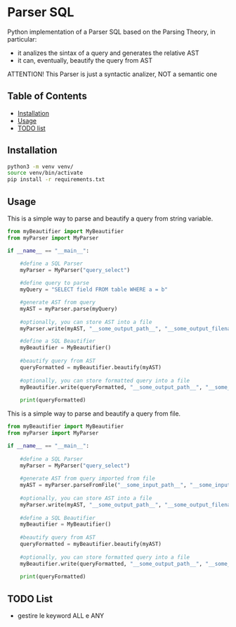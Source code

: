 # Parser SQL

Python implementation of a Parser SQL based on the Parsing Theory, in particular: 
- it analizes the sintax of a query and generates the relative AST
- it can, eventually, beautify the query from AST

ATTENTION! This Parser is just a syntactic analizer, NOT a semantic one

## Table of Contents

- [Installation](#installation)
- [Usage](#usage)
- [TODO list](#todo-list)

## Installation

```bash
python3 -m venv venv/
source venv/bin/activate
pip install -r requirements.txt
```

## Usage

This is a simple way to parse and beautify a query from string variable.

```python
from myBeautifier import MyBeautifier
from myParser import MyParser

if __name__ == "__main__":

    #define a SQL Parser
    myParser = MyParser("query_select")
    
    #define query to parse
    myQuery = "SELECT field FROM table WHERE a = b"

    #generate AST from query
    myAST = myParser.parse(myQuery)
    
    #optionally, you can store AST into a file
    myParser.write(myAST, "__some_output_path__", "__some_output_filename__")

    #define a SQL Beautifier
    myBeautifier = MyBeautifier()
    
    #beautify query from AST
    queryFormatted = myBeautifier.beautify(myAST)
    
    #optionally, you can store formatted query into a file
    myBeautifier.write(queryFormatted, "__some_output_path__", "__some_output_filename__")
    
    print(queryFormatted)
```

This is a simple way to parse and beautify a query from file.

```python
from myBeautifier import MyBeautifier
from myParser import MyParser

if __name__ == "__main__":
    
    #define a SQL Parser
    myParser = MyParser("query_select")
    
    #generate AST from query imported from file
    myAST = myParser.parseFromFile("__some_input_path__", "__some_input_filename__")
    
    #optionally, you can store AST into a file
    myParser.write(myAST, "__some_output_path__", "__some_output_filename__")
    
    #define a SQL Beautifier
    myBeautifier = MyBeautifier()
    
    #beautify query from AST
    queryFormatted = myBeautifier.beautify(myAST)
    
    #optionally, you can store formatted query into a file
    myBeautifier.write(queryFormatted, "__some_output_path__", "__some_output_filename__")
    
    print(queryFormatted)
```

## TODO List

- gestire le keyword ALL e ANY

